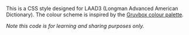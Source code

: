 This is a CSS style designed for LAAD3 (Longman Advanced American Dictionary). 
The colour scheme is inspired by the [Gruvbox colour palette](https://github.com/morhetz/gruvbox.git).

*Note this code is for learning and sharing purposes only.*
